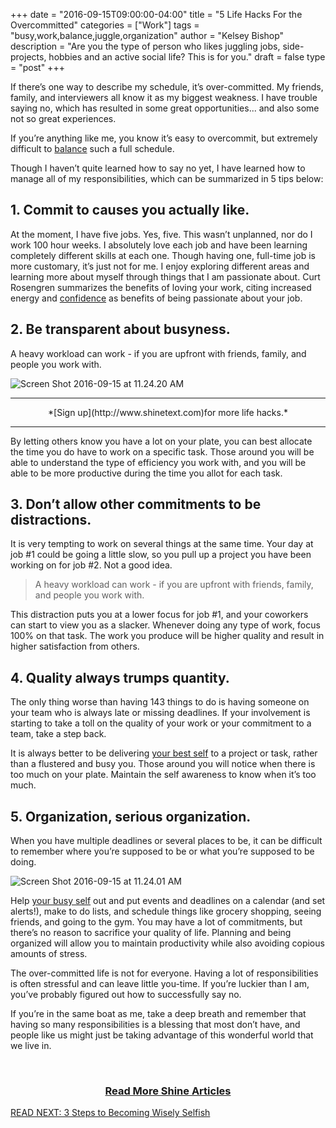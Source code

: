 +++
  date = "2016-09-15T09:00:00-04:00"
  title = "5 Life Hacks For the Overcommitted"
  categories = ["Work"]
  tags = "busy,work,balance,juggle,organization"
  author = "Kelsey Bishop"
  description = "Are you the type of person who likes juggling jobs, side-projects, hobbies and an active social life? This is for you."
  draft = false
  type = "post"
+++



<span class="dropcap">I</span>f there’s one way to describe my schedule, it’s over-committed. My friends, family, and interviewers all know it as my biggest weakness. I have trouble saying no, which has resulted in some great opportunities... and also some not so great experiences. 

If you’re anything like me, you know it’s easy to overcommit, but extremely difficult to [balance](http://advice.shinetext.com/articles/5-ways-to-sober-up-from-your-busy-ness-addiction/) such a full schedule. 

Though I haven’t quite learned how to say no yet, I have learned how to 
manage all of my responsibilities, which can be summarized in 5 tips below:

## 1. Commit to causes you actually like.
At the moment, I have five jobs. Yes, five. This wasn’t unplanned, nor do I work 100 hour weeks. I absolutely love each job and have been learning completely different skills at each one. Though having one, full-time job is more customary, it’s just not for me. I enjoy exploring different areas and learning more about myself through things that I am passionate about. Curt Rosengren summarizes the benefits of loving your work, citing increased energy and [confidence](http://advice.shinetext.com/articles/3-ways-to-take-back-your-confidence/) as benefits of being passionate about your job.

## 2. Be transparent about busyness. 
A heavy workload can work - if you are upfront with friends, family, and people you work with. 

![Screen Shot 2016-09-15 at 11.24.20 AM](//images.contentful.com/awpxl2koull4/1aOUMVPtV60kSqOW2u86wM/fadc29884089f8944d7125a59bacff13/Screen_Shot_2016-09-15_at_11.24.20_AM.png)

---

<center>*[Sign up](http://www.shinetext.com)for more life hacks.* </center>

---


By letting others know you have a lot on your plate, you can best allocate the time you do have to work on a specific task. Those around you will be able to understand the type of efficiency you work with, and you will be able to be more productive during the time you allot for each task. 

## 3. Don’t allow other commitments to be distractions.
It is very tempting to work on several things at the same time. Your day at job #1 could be going a little slow, so you pull up a project you have been working on for job #2. Not a good idea. 

> A heavy workload can work - if you are upfront with friends, family, and people you work with.

This distraction puts you at a lower focus for job #1, and your coworkers can start to view you as a slacker. Whenever doing any type of work, focus 100% on that task. The work you produce will be higher quality and result in higher satisfaction from others. 

## 4. Quality always trumps quantity. 
The only thing worse than having 143 things to do is having someone on your team who is always late or missing deadlines. If your involvement is starting to take a toll on the quality of your work or your commitment to a team, take a step back. 

It is always better to be delivering [your best self](http://advice.shinetext.com/articles/wherever-you-are-is-exactly-where-you-need-to-be/) to a project or task, rather than a flustered and busy you. Those around you will notice when there is too much on your plate. Maintain the self awareness to know when it’s too much.

## 5. Organization, serious organization. 
When you have multiple deadlines or several places to be, it can be difficult to remember where you’re supposed to be or what you’re supposed to be doing. 

![Screen Shot 2016-09-15 at 11.24.01 AM](//images.contentful.com/awpxl2koull4/1KQ4W3MqfegcASIYc2WQuQ/96c2b9d6a0d880c8a614405da216a6c1/Screen_Shot_2016-09-15_at_11.24.01_AM.png)

Help [your busy self](http://advice.shinetext.com/articles/5-ways-to-sober-up-from-your-busy-ness-addiction/) out and put events and deadlines on a calendar (and set alerts!), make to do lists, and schedule things like grocery shopping, seeing friends, and going to the gym. You may have a lot of commitments, but there’s no reason to sacrifice your quality of life. Planning and being organized will allow you to maintain productivity while also avoiding copious amounts of stress.

The over-committed life is not for everyone. Having a lot of responsibilities is often stressful and can leave little you-time. If you’re luckier than I am, you’ve probably figured out how to successfully say no. 

If you’re in the same boat as me, take a deep breath and remember that having so many responsibilities is a blessing that most don’t have, and people like us might just be taking advantage of this wonderful world that we live in. 

<br>

 ### <center> [Read More Shine Articles](http://advice.shinetext.com/)</center>
 
[ READ NEXT: 3 Steps to Becoming Wisely Selfish](http://advice.shinetext.com/articles/3-steps-to-becoming-wisely-selfish/)

<div class="pubexchange_module" id="pubexchange_below_content" data-pubexchange-module-id="2323"></div>

<script>(function(w, d, s, id) {
  w.PUBX=w.PUBX || {pub: "shine_text", discover: false, lazy: true};
  var js, pjs = d.getElementsByTagName(s)[0];
  if (d.getElementById(id)) return;
  js = d.createElement(s); js.id = id; js.async = true;
  js.src = "//main.pubexchange.com/loader.min.js";
  pjs.parentNode.insertBefore(js, pjs);
}(window, document, "script", "pubexchange-jssdk"));</script>


